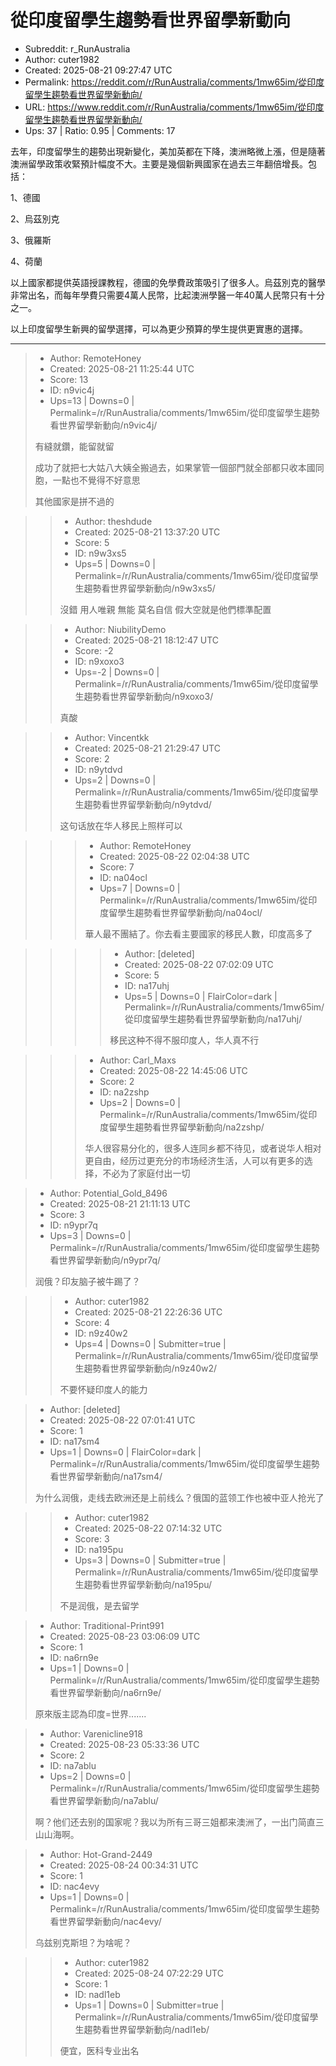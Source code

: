 # 從印度留學生趨勢看世界留學新動向

- Subreddit: r_RunAustralia
- Author: cuter1982
- Created: 2025-08-21 09:27:47 UTC
- Permalink: https://reddit.com/r/RunAustralia/comments/1mw65im/從印度留學生趨勢看世界留學新動向/
- URL: https://www.reddit.com/r/RunAustralia/comments/1mw65im/從印度留學生趨勢看世界留學新動向/
- Ups: 37 | Ratio: 0.95 | Comments: 17


去年，印度留學生的趨勢出現新變化，美加英都在下降，澳洲略微上漲，但是隨著澳洲留學政策收緊預計幅度不大。主要是幾個新興國家在過去三年翻倍增長。包括：

1、德國

2、烏茲別克

3、俄羅斯

4、荷蘭

以上國家都提供英語授課教程，德國的免學費政策吸引了很多人。烏茲別克的醫學非常出名，而每年學費只需要4萬人民幣，比起澳洲學醫一年40萬人民幣只有十分之一。

以上印度留學生新興的留學選擇，可以為更少預算的學生提供更實惠的選擇。


---

> - Author: RemoteHoney
> - Created: 2025-08-21 11:25:44 UTC
> - Score: 13
> - ID: n9vic4j
> - Ups=13 | Downs=0 | Permalink=/r/RunAustralia/comments/1mw65im/從印度留學生趨勢看世界留學新動向/n9vic4j/
>
> 有縫就鑽，能留就留
> 
> 成功了就把七大姑八大姨全搬過去，如果掌管一個部門就全部都只收本國同胞，一點也不覺得不好意思
> 
> 其他國家是拼不過的

>> - Author: theshdude
>> - Created: 2025-08-21 13:37:20 UTC
>> - Score: 5
>> - ID: n9w3xs5
>> - Ups=5 | Downs=0 | Permalink=/r/RunAustralia/comments/1mw65im/從印度留學生趨勢看世界留學新動向/n9w3xs5/
>>
>> 沒錯 用人唯親 無能 莫名自信 假大空就是他們標準配置

>> - Author: NiubilityDemo
>> - Created: 2025-08-21 18:12:47 UTC
>> - Score: -2
>> - ID: n9xoxo3
>> - Ups=-2 | Downs=0 | Permalink=/r/RunAustralia/comments/1mw65im/從印度留學生趨勢看世界留學新動向/n9xoxo3/
>>
>> 真酸

>> - Author: Vincentkk
>> - Created: 2025-08-21 21:29:47 UTC
>> - Score: 2
>> - ID: n9ytdvd
>> - Ups=2 | Downs=0 | Permalink=/r/RunAustralia/comments/1mw65im/從印度留學生趨勢看世界留學新動向/n9ytdvd/
>>
>> 这句话放在华人移民上照样可以

>>> - Author: RemoteHoney
>>> - Created: 2025-08-22 02:04:38 UTC
>>> - Score: 7
>>> - ID: na04ocl
>>> - Ups=7 | Downs=0 | Permalink=/r/RunAustralia/comments/1mw65im/從印度留學生趨勢看世界留學新動向/na04ocl/
>>>
>>> 華人最不團結了。你去看主要國家的移民人數，印度高多了

>>>> - Author: [deleted]
>>>> - Created: 2025-08-22 07:02:09 UTC
>>>> - Score: 5
>>>> - ID: na17uhj
>>>> - Ups=5 | Downs=0 | FlairColor=dark | Permalink=/r/RunAustralia/comments/1mw65im/從印度留學生趨勢看世界留學新動向/na17uhj/
>>>>
>>>> 移民这种不得不服印度人，华人真不行

>>> - Author: Carl_Maxs
>>> - Created: 2025-08-22 14:45:06 UTC
>>> - Score: 2
>>> - ID: na2zshp
>>> - Ups=2 | Downs=0 | Permalink=/r/RunAustralia/comments/1mw65im/從印度留學生趨勢看世界留學新動向/na2zshp/
>>>
>>> 华人很容易分化的，很多人连同乡都不待见，或者说华人相对更自由，经历过更充分的市场经济生活，人可以有更多的选择，不必为了家庭付出一切

> - Author: Potential_Gold_8496
> - Created: 2025-08-21 21:11:13 UTC
> - Score: 3
> - ID: n9ypr7q
> - Ups=3 | Downs=0 | Permalink=/r/RunAustralia/comments/1mw65im/從印度留學生趨勢看世界留學新動向/n9ypr7q/
>
> 润俄？印友脑子被牛踢了？

>> - Author: cuter1982
>> - Created: 2025-08-21 22:26:36 UTC
>> - Score: 4
>> - ID: n9z40w2
>> - Ups=4 | Downs=0 | Submitter=true | Permalink=/r/RunAustralia/comments/1mw65im/從印度留學生趨勢看世界留學新動向/n9z40w2/
>>
>> 不要怀疑印度人的能力

> - Author: [deleted]
> - Created: 2025-08-22 07:01:41 UTC
> - Score: 1
> - ID: na17sm4
> - Ups=1 | Downs=0 | FlairColor=dark | Permalink=/r/RunAustralia/comments/1mw65im/從印度留學生趨勢看世界留學新動向/na17sm4/
>
> 为什么润俄，走线去欧洲还是上前线么？俄国的蓝领工作也被中亚人抢光了

>> - Author: cuter1982
>> - Created: 2025-08-22 07:14:32 UTC
>> - Score: 3
>> - ID: na195pu
>> - Ups=3 | Downs=0 | Submitter=true | Permalink=/r/RunAustralia/comments/1mw65im/從印度留學生趨勢看世界留學新動向/na195pu/
>>
>> 不是润俄，是去留学

> - Author: Traditional-Print991
> - Created: 2025-08-23 03:06:09 UTC
> - Score: 1
> - ID: na6rn9e
> - Ups=1 | Downs=0 | Permalink=/r/RunAustralia/comments/1mw65im/從印度留學生趨勢看世界留學新動向/na6rn9e/
>
> 原來版主認為印度=世界.......

> - Author: Varenicline918
> - Created: 2025-08-23 05:33:36 UTC
> - Score: 2
> - ID: na7ablu
> - Ups=2 | Downs=0 | Permalink=/r/RunAustralia/comments/1mw65im/從印度留學生趨勢看世界留學新動向/na7ablu/
>
> 啊？他们还去别的国家呢？我以为所有三哥三姐都来澳洲了，一出门简直三山山海啊。

> - Author: Hot-Grand-2449
> - Created: 2025-08-24 00:34:31 UTC
> - Score: 1
> - ID: nac4evy
> - Ups=1 | Downs=0 | Permalink=/r/RunAustralia/comments/1mw65im/從印度留學生趨勢看世界留學新動向/nac4evy/
>
> 乌兹别克斯坦？为啥呢？

>> - Author: cuter1982
>> - Created: 2025-08-24 07:22:29 UTC
>> - Score: 1
>> - ID: nadl1eb
>> - Ups=1 | Downs=0 | Submitter=true | Permalink=/r/RunAustralia/comments/1mw65im/從印度留學生趨勢看世界留學新動向/nadl1eb/
>>
>> 便宜，医科专业出名
